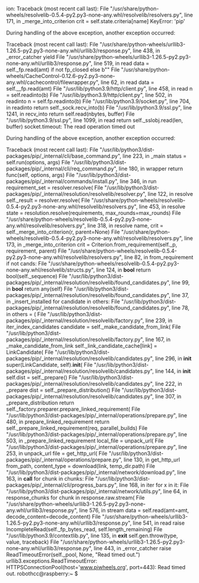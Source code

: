ion:
Traceback (most recent call last):
  File "/usr/share/python-wheels/resolvelib-0.5.4-py2.py3-none-any.whl/resolvelib/resolvers.py", line 171, in _merge_into_criterion
    crit = self.state.criteria[name]
KeyError: 'pip'

During handling of the above exception, another exception occurred:

Traceback (most recent call last):
  File "/usr/share/python-wheels/urllib3-1.26.5-py2.py3-none-any.whl/urllib3/response.py", line 438, in _error_catcher
    yield
  File "/usr/share/python-wheels/urllib3-1.26.5-py2.py3-none-any.whl/urllib3/response.py", line 519, in read
    data = self._fp.read(amt) if not fp_closed else b""
  File "/usr/share/python-wheels/CacheControl-0.12.6-py2.py3-none-any.whl/cachecontrol/filewrapper.py", line 62, in read
    data = self.__fp.read(amt)
  File "/usr/lib/python3.9/http/client.py", line 458, in read
    n = self.readinto(b)
  File "/usr/lib/python3.9/http/client.py", line 502, in readinto
    n = self.fp.readinto(b)
  File "/usr/lib/python3.9/socket.py", line 704, in readinto
    return self._sock.recv_into(b)
  File "/usr/lib/python3.9/ssl.py", line 1241, in recv_into
    return self.read(nbytes, buffer)
  File "/usr/lib/python3.9/ssl.py", line 1099, in read
    return self._sslobj.read(len, buffer)
socket.timeout: The read operation timed out

During handling of the above exception, another exception occurred:

Traceback (most recent call last):
  File "/usr/lib/python3/dist-packages/pip/_internal/cli/base_command.py", line 223, in _main
    status = self.run(options, args)
  File "/usr/lib/python3/dist-packages/pip/_internal/cli/req_command.py", line 180, in wrapper
    return func(self, options, args)
  File "/usr/lib/python3/dist-packages/pip/_internal/commands/install.py", line 346, in run
    requirement_set = resolver.resolve(
  File "/usr/lib/python3/dist-packages/pip/_internal/resolution/resolvelib/resolver.py", line 122, in resolve
    self._result = resolver.resolve(
  File "/usr/share/python-wheels/resolvelib-0.5.4-py2.py3-none-any.whl/resolvelib/resolvers.py", line 453, in resolve
    state = resolution.resolve(requirements, max_rounds=max_rounds)
  File "/usr/share/python-wheels/resolvelib-0.5.4-py2.py3-none-any.whl/resolvelib/resolvers.py", line 318, in resolve
    name, crit = self._merge_into_criterion(r, parent=None)
  File "/usr/share/python-wheels/resolvelib-0.5.4-py2.py3-none-any.whl/resolvelib/resolvers.py", line 173, in _merge_into_criterion
    crit = Criterion.from_requirement(self._p, requirement, parent)
  File "/usr/share/python-wheels/resolvelib-0.5.4-py2.py3-none-any.whl/resolvelib/resolvers.py", line 82, in from_requirement
    if not cands:
  File "/usr/share/python-wheels/resolvelib-0.5.4-py2.py3-none-any.whl/resolvelib/structs.py", line 124, in __bool__
    return bool(self._sequence)
  File "/usr/lib/python3/dist-packages/pip/_internal/resolution/resolvelib/found_candidates.py", line 99, in __bool__
    return any(self)
  File "/usr/lib/python3/dist-packages/pip/_internal/resolution/resolvelib/found_candidates.py", line 37, in _insert_installed
    for candidate in others:
  File "/usr/lib/python3/dist-packages/pip/_internal/resolution/resolvelib/found_candidates.py", line 78, in <genexpr>
    others = (
  File "/usr/lib/python3/dist-packages/pip/_internal/resolution/resolvelib/factory.py", line 239, in iter_index_candidates
    candidate = self._make_candidate_from_link(
  File "/usr/lib/python3/dist-packages/pip/_internal/resolution/resolvelib/factory.py", line 167, in _make_candidate_from_link
    self._link_candidate_cache[link] = LinkCandidate(
  File "/usr/lib/python3/dist-packages/pip/_internal/resolution/resolvelib/candidates.py", line 296, in __init__
    super(LinkCandidate, self).__init__(
  File "/usr/lib/python3/dist-packages/pip/_internal/resolution/resolvelib/candidates.py", line 144, in __init__
    self.dist = self._prepare()
  File "/usr/lib/python3/dist-packages/pip/_internal/resolution/resolvelib/candidates.py", line 222, in _prepare
    dist = self._prepare_distribution()
  File "/usr/lib/python3/dist-packages/pip/_internal/resolution/resolvelib/candidates.py", line 307, in _prepare_distribution
    return self._factory.preparer.prepare_linked_requirement(
  File "/usr/lib/python3/dist-packages/pip/_internal/operations/prepare.py", line 480, in prepare_linked_requirement
    return self._prepare_linked_requirement(req, parallel_builds)
  File "/usr/lib/python3/dist-packages/pip/_internal/operations/prepare.py", line 503, in _prepare_linked_requirement
    local_file = unpack_url(
  File "/usr/lib/python3/dist-packages/pip/_internal/operations/prepare.py", line 253, in unpack_url
    file = get_http_url(
  File "/usr/lib/python3/dist-packages/pip/_internal/operations/prepare.py", line 130, in get_http_url
    from_path, content_type = download(link, temp_dir.path)
  File "/usr/lib/python3/dist-packages/pip/_internal/network/download.py", line 163, in __call__
    for chunk in chunks:
  File "/usr/lib/python3/dist-packages/pip/_internal/cli/progress_bars.py", line 168, in iter
    for x in it:
  File "/usr/lib/python3/dist-packages/pip/_internal/network/utils.py", line 64, in response_chunks
    for chunk in response.raw.stream(
  File "/usr/share/python-wheels/urllib3-1.26.5-py2.py3-none-any.whl/urllib3/response.py", line 576, in stream
    data = self.read(amt=amt, decode_content=decode_content)
  File "/usr/share/python-wheels/urllib3-1.26.5-py2.py3-none-any.whl/urllib3/response.py", line 541, in read
    raise IncompleteRead(self._fp_bytes_read, self.length_remaining)
  File "/usr/lib/python3.9/contextlib.py", line 135, in __exit__
    self.gen.throw(type, value, traceback)
  File "/usr/share/python-wheels/urllib3-1.26.5-py2.py3-none-any.whl/urllib3/response.py", line 443, in _error_catcher
    raise ReadTimeoutError(self._pool, None, "Read timed out.")
urllib3.exceptions.ReadTimeoutError: HTTPSConnectionPool(host='www.piwheels.org', port=443): Read timed out.
robothcc@raspberry:~ $ 
